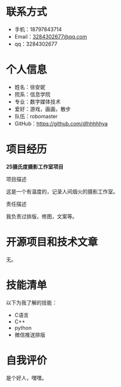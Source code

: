 # 联系方式

+ 手机：18797843714
+ Email：3284302677@qq.com
+ qq：3284302677
  
# 个人信息

+ 姓名：徐安妮
+ 院系：信息学院
+ 专业：数字媒体技术
+ 爱好：游戏，画画，散步
+ 队伍：robomaster
+ GitHub：https://github.com/dlhhhhhya
  
# 项目经历

**25摄氏度摄影工作室项目**

项目描述

这是一个有温度的，记录人间烟火的摄影工作室。

责任描述

我负责过排版，修图，文案等。

# 开源项目和技术文章

无。

# 技能清单

以下为我了解的技能：

+ C语言
+ C++
+ python
+ 微信推送排版
  
# 自我评价

是个好人，嘿嘿。

